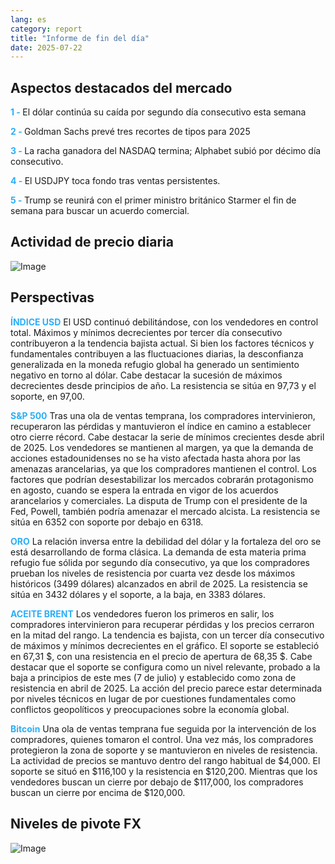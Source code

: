```yaml
---
lang: es
category: report
title: "Informe de fin del día"
date: 2025-07-22
---
```



<h2>Aspectos destacados del mercado</h2>
<strong style="color: #2caef7;">1 - </strong> El dólar continúa su caída por segundo día consecutivo esta semana

<strong style="color: #2caef7;">2 - </strong> Goldman Sachs prevé tres recortes de tipos para 2025

<strong style="color: #2caef7;">3 - </strong> La racha ganadora del NASDAQ termina; Alphabet subió por décimo día consecutivo.

<strong style="color: #2caef7;">4 - </strong> El USDJPY toca fondo tras ventas persistentes.

<strong style="color: #2caef7;">5 - </strong> Trump se reunirá con el primer ministro británico Starmer el fin de semana para buscar un acuerdo comercial.



<h2>Actividad de precio diaria</h2>
<img src="https://markleighedu.github.io/img/Jul-2025/22-Jul-2025/price.jpg" alt="Image"/>

<h2>Perspectivas</h2>
<strong style="color: #2caef7;">ÍNDICE USD</strong> El USD continuó debilitándose, con los vendedores en control total. Máximos y mínimos decrecientes por tercer día consecutivo contribuyeron a la tendencia bajista actual. Si bien los factores técnicos y fundamentales contribuyen a las fluctuaciones diarias, la desconfianza generalizada en la moneda refugio global ha generado un sentimiento negativo en torno al dólar. Cabe destacar la sucesión de máximos decrecientes desde principios de año. La resistencia se sitúa en 97,73 y el soporte, en 97,00.

<strong style="color: #2caef7;">S&P 500</strong> Tras una ola de ventas temprana, los compradores intervinieron, recuperaron las pérdidas y mantuvieron el índice en camino a establecer otro cierre récord. Cabe destacar la serie de mínimos crecientes desde abril de 2025. Los vendedores se mantienen al margen, ya que la demanda de acciones estadounidenses no se ha visto afectada hasta ahora por las amenazas arancelarias, ya que los compradores mantienen el control. Los factores que podrían desestabilizar los mercados cobrarán protagonismo en agosto, cuando se espera la entrada en vigor de los acuerdos arancelarios y comerciales. La disputa de Trump con el presidente de la Fed, Powell, también podría amenazar el mercado alcista. La resistencia se sitúa en 6352 con soporte por debajo en 6318.

<strong style="color: #2caef7;">ORO</strong> La relación inversa entre la debilidad del dólar y la fortaleza del oro se está desarrollando de forma clásica. La demanda de esta materia prima refugio fue sólida por segundo día consecutivo, ya que los compradores prueban los niveles de resistencia por cuarta vez desde los máximos históricos (3499 dólares) alcanzados en abril de 2025. La resistencia se sitúa en 3432 dólares y el soporte, a la baja, en 3383 dólares.

<strong style="color: #2caef7;">ACEITE BRENT</strong> Los vendedores fueron los primeros en salir, los compradores intervinieron para recuperar pérdidas y los precios cerraron en la mitad del rango. La tendencia es bajista, con un tercer día consecutivo de máximos y mínimos decrecientes en el gráfico. El soporte se estableció en 67,31 $, con una resistencia en el precio de apertura de 68,35 $. Cabe destacar que el soporte se configura como un nivel relevante, probado a la baja a principios de este mes (7 de julio) y establecido como zona de resistencia en abril de 2025. La acción del precio parece estar determinada por niveles técnicos en lugar de por cuestiones fundamentales como conflictos geopolíticos y preocupaciones sobre la economía global.

<strong style="color: #2caef7;">Bitcoin</strong> Una ola de ventas temprana fue seguida por la intervención de los compradores, quienes tomaron el control. Una vez más, los compradores protegieron la zona de soporte y se mantuvieron en niveles de resistencia. La actividad de precios se mantuvo dentro del rango habitual de $4,000. El soporte se situó en $116,100 y la resistencia en $120,200. Mientras que los vendedores buscan un cierre por debajo de $117,000, los compradores buscan un cierre por encima de $120,000.



<h2>Niveles de pivote FX</h2>
<img src="https://markleighedu.github.io/img/Jul-2025/22-Jul-2025/pivot.jpg" alt="Image"/>